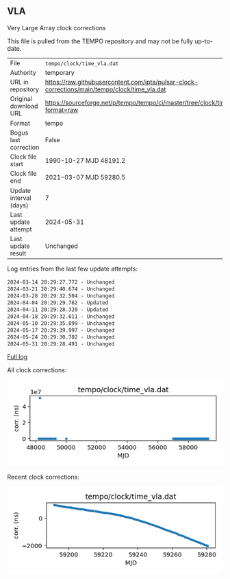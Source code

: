 
## VLA

Very Large Array clock corrections

This file is pulled from the TEMPO repository and may not be fully
up-to-date. 

|     |     |
|:--- |:--- |
| File | `tempo/clock/time_vla.dat` |
| Authority | temporary |
| URL in repository | <https://raw.githubusercontent.com/ipta/pulsar-clock-corrections/main/tempo/clock/time_vla.dat> |
| Original download URL | <https://sourceforge.net/p/tempo/tempo/ci/master/tree/clock/time_vla.dat?format=raw> |
| Format | tempo |
| Bogus last correction | False |
| Clock file start | 1990-10-27 MJD 48191.2 |
| Clock file end | 2021-03-07 MJD 59280.5 |
| Update interval (days) | 7 |
| Last update attempt | 2024-05-31 |
| Last update result | Unchanged |

Log entries from the last few update attempts:
```
2024-03-14 20:29:27.772 - Unchanged
2024-03-21 20:29:40.674 - Unchanged
2024-03-28 20:29:32.504 - Unchanged
2024-04-04 20:29:29.762 - Updated
2024-04-11 20:29:28.320 - Updated
2024-04-18 20:29:32.611 - Unchanged
2024-05-10 20:29:35.899 - Unchanged
2024-05-17 20:29:39.997 - Unchanged
2024-05-24 20:29:30.702 - Unchanged
2024-05-31 20:29:28.491 - Unchanged
```
[Full log](https://raw.githubusercontent.com/ipta/pulsar-clock-corrections/main/log/tempo/clock/time_vla.dat.log)


All clock corrections:

![plot of all clock corrections](time_vla.dat.png "All corrections")

Recent clock corrections:

![plot of recent clock corrections](time_vla.dat.short.png "Recent corrections")

